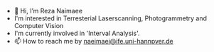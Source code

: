 - 👋 Hi, I’m Reza Naimaee
- I'm interested in Terresterial Laserscanning, Photogrammetry and Computer Vision
- I'm currently involved in 'Interval Analysis'. 
- 📫 How to reach me by naeimaei@ife.uni-hannpver.de

